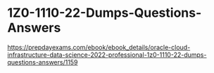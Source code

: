 # 1Z0-1110-22-Dumps-Questions-Answers
https://prepdayexams.com/ebook/ebook_details/oracle-cloud-infrastructure-data-science-2022-professional-1z0-1110-22-dumps-questions-answers/1159
